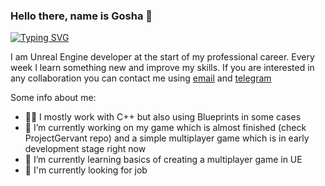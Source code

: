 ### Hello there, name is Gosha 👋
[![Typing SVG](https://readme-typing-svg.herokuapp.com?color=%2336BCF7&lines=I'm+Unreal+Engine+developer)](https://git.io/typing-svg)

I am Unreal Engine developer at the start of my professional career. Every week I learn something new and improve my skills. 
If you are interested in any collaboration you can contact me using <a href="mailto:g.i.tedeev@gmail.com " target="_blank">email</a> and <a href="https://t.me/GeorgiiTedeev " target="_blank">telegram</a>

Some info about me:
- 👨‍💻 I mostly work with C++ but also using Blueprints in some cases
- 🔭 I’m currently working on my game which is almost finished (check ProjectGervant repo) and a simple multiplayer game which is in early development stage right now
- 🌱 I’m currently learning basics of creating a multiplayer game in UE
- 💼 I'm currently looking for job


<!--
**3sSTheProgrammer/3sSTheProgrammer** is a ✨ _special_ ✨ repository because its `README.md` (this file) appears on your GitHub profile.

Here are some ideas to get you started:

- 🔭 I’m currently working on ...
- 🌱 I’m currently learning ...
- 👯 I’m looking to collaborate on ...
- 🤔 I’m looking for help with ...
- 💬 Ask me about ...
- 📫 How to reach me: ...
- 😄 Pronouns: ...
- ⚡ Fun fact: ...
-->
